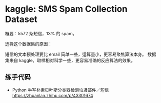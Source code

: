 # kaggle: SMS Spam Collection Dataset

概要：5572 条短信，13% 的 spam。

选择这个数据集的原因：

短信的文本预处理要比 email 简单一些，运算量小，更容易聚焦算法本身。
数据集来自 kaggle，取样相对科学一些，更容易准确的反应算法的效果。


## 练手代码

- Python 手写朴素贝叶斯分类器检测垃圾邮件／短信 https://zhuanlan.zhihu.com/p/43301674

